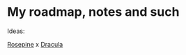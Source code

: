 # My roadmap, notes and such

Ideas:

[Rosepine](rosepinetheme.com) x [Dracula](https://draculatheme.com)

